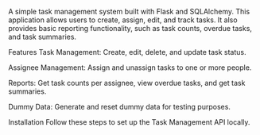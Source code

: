 A simple task management system built with Flask and SQLAlchemy. This application allows users to create, assign, edit, and track tasks. It also provides basic reporting functionality, such as task counts, overdue tasks, and task summaries.

Features
Task Management: Create, edit, delete, and update task status.

Assignee Management: Assign and unassign tasks to one or more people.

Reports: Get task counts per assignee, view overdue tasks, and get task summaries.

Dummy Data: Generate and reset dummy data for testing purposes.

Installation
Follow these steps to set up the Task Management API locally.
